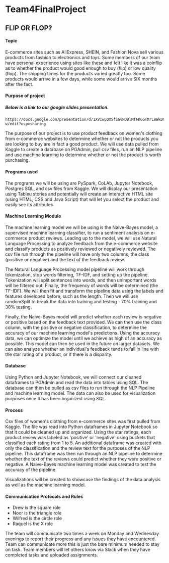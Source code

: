 # Team4FinalProject

## FLIP OR FLOP?

#### Topic

E-commerce sites such as AliExpress, SHEIN, and Fashion Nova sell various products from fashion to electronics and toys. Some members of our team have personal experience using sites like these and felt like it was a coinflip as to whether the product would good enough to buy
(flip) or low quality (flop).  The shipping times for the products varied greatly too.  Some products would arrive in a few days, while some would
arrive SIX months after the fact.

#### Purpose of project

##### Below is a link to our google slides presentation. 
    
    https://docs.google.com/presentation/d/1XVIwpQXSfSGvNDDlMfFKGGTMrL8WkDGcBJyvGshUG-w/edit?usp=sharing

The purpose of our project is to use product feedback on women's clothing from e-commerce websites to determine whether or not the products you are looking to buy are in fact a good product.  We will use data pulled from Kaggle to create a database on PGAdmin, pull csv files, run an NLP pipeline and use machine learning to determine whether or not the product is worth purchasing.

#### Programs used

The programs we will be using are PySpark, CoLAb, Jupyter Notebook, Postgres SQL, and csv files from Kaggle.  We will display our presentation using Tableu
stories and potentially will create an interactive HTML site (using HTML, CSS and Java Script) that will let you select the product and easily see
its attributes.

#### Machine Learning Module

The machine learning model we will be using is the Naive-Bayes model, a supervised machine learning classifier, to run a sentiment analysis on e-commerce product reviews. Leading up to the model, we will use Natural Language Processing to analyze feedback from the e-commerce website and classify products as positively reviewed or negatively reviewed. The csv file run through the pipeline will have only two columns, the class (positive or negative) and the text of the feedback review. 

The Natural Language Processing model pipeline will work through tokenization, stop words filtering, TF-IDF, and setting up the pipeline. Tokenization will split sentences into words, and then unimportant words will be filtered out. Finally, the frequency of words will be determined (the TF-IDF). We will then fit and transform the pipeline data using the labels and features developed before, such as the length. Then we will use randomSplit to break the data into training and testing - 70% training and 30% testing. 

Finally, the Naive-Bayes model will predict whether each review is negative or positive based on the feedback text provided. We can then use the class column, with the positive or negative classification, to determine the accuracy of our machine learning model's predictions. Using the accuracy data, we can optimize the model until we achieve as high of an accuracy as possible. This model can then be used in the future on larger datasets. We can also analyze whether an individual's feedback tends to fall in line with the star rating of a product, or if there is a disparity. 

#### Database

Using Python and Jupyter Notebook, we will connect our cleaned dataframes to PGAdmin and read the data into tables using SQL. The database can then be pulled as csv files to run through the NLP Pipeline and machine learning model. The data can also be used for visualization purposes once it has been organized using SQL. 

#### Process
Csv files of women's clothing from e-commerce sites was first pulled from Kaggle. The file was read into Python dataframes in Jupyter Notebook so that it could be cleaned up and organized. Using the star ratings, each product review was labeled as 'positive' or 'negative' using buckets that classified each rating from 1 to 5. An additional dataframe was created with only the classification and the review text for the purposes of the NLP pipeline. This dataframe was then run through an NLP pipeline to determine whether the text of the reviews could predict whether they were positive or negative. A Naive-Bayes machine learning model was created to test the accuracy of the pipeline. 

Visualizations will be created to showcase the findings of the data analysis as well as the machine learning model. 

#### Communication Protocols and Rules

- Drew is the square role
- Noor is the triangle role
- Wilfred is the circle role
- Raquel is the X role

The team will communicate two times a week on Monday and Wednesday evenings to report their progress and any issues they have encountered.  Team can communicate more this is just the bare minimum needed to stay on task.  Team members will let others know via Slack when they have completed tasks and uploaded assignments. 
